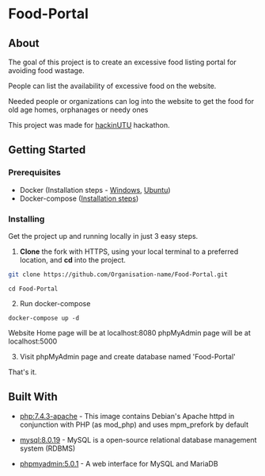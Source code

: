 # Food-Portal

## About
The goal of this project is to create an excessive food listing portal for avoiding food wastage.

People can list the availability of excessive food on the website.

Needed people or organizations can log into the website to get the food for old age homes, orphanages or needy ones

This project was made for [hackinUTU](https://www.hackinutu.com/) hackathon.

## Getting Started

### Prerequisites
* Docker (Installation steps - [Windows](https://docs.docker.com/docker-for-windows/install/), [Ubuntu](https://docs.docker.com/engine/install/ubuntu/))
* Docker-compose ([Installation steps](https://docs.docker.com/compose/install/))

### Installing

Get the project up and running locally in just 3 easy steps.

1. **Clone** the fork with HTTPS, using your local terminal to a preferred location, and **cd** into the project.

```bash
git clone https://github.com/Organisation-name/Food-Portal.git
```
```
cd Food-Portal
```

2. Run docker-compose
```
docker-compose up -d
```

Website Home page will be at localhost:8080
phpMyAdmin page will be at localhost:5000

3. Visit phpMyAdmin page and create database named 'Food-Portal'

That's it.

## Built With

* [php:7.4.3-apache](https://hub.docker.com/layers/php/library/php/7.4.3-apache/images/sha256-604c8dd36d734deb93193d79daa09ae0bd3ca05ea51deb909ffb218e34fa5cd5?context=explore) - This image contains Debian's Apache httpd in conjunction with PHP (as mod_php) and uses mpm_prefork by default

* [mysql:8.0.19](https://hub.docker.com/layers/mysql/library/mysql/8.0.19/images/sha256-09de7b17af0c17d397e6b69ff841756b80074aed00c1e91d7bc0f3caa5512113?context=explore) - MySQL is a open-source relational database management system (RDBMS)

* [phpmyadmin:5.0.1](https://hub.docker.com/_/phpmyadmin?tab=description) - A web interface for MySQL and MariaDB
